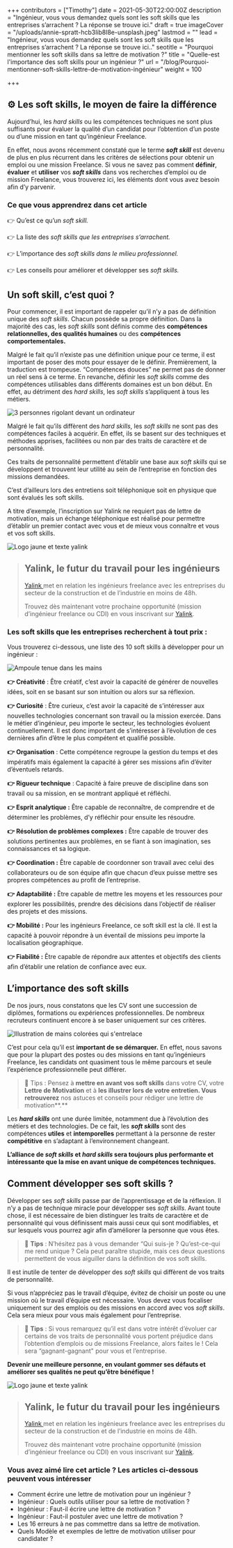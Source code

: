+++
contributors = ["Timothy"]
date = 2021-05-30T22:00:00Z
description = "Ingénieur, vous vous demandez quels sont les soft skills que les entreprises s’arrachent ? La réponse se trouve ici."
draft = true
imageCover = "/uploads/annie-spratt-hcb3lib8l8e-unsplash.jpeg"
lastmod = ""
lead = "Ingénieur, vous vous demandez quels sont les soft skills que les entreprises s’arrachent ? La réponse se trouve ici.."
seotitle = "Pourquoi mentionner les soft skills dans sa lettre de motivation ?"
title = "Quelle-est l'importance des soft skills pour un ingénieur ?"
url = "/blog/Pourquoi-mentionner-soft-skills-lettre-de-motivation-ingénieur"
weight = 100

+++
## **⚙️ Les soft skills, le moyen de faire la différence**

Aujourd’hui, les _hard skills_ ou les compétences techniques ne sont plus suffisants pour évaluer la qualité d’un candidat pour l’obtention d’un poste ou d’une mission en tant qu’ingénieur Freelance.

En effet, nous avons récemment constaté que le terme **_soft skill_** est devenu de plus en plus récurrent dans les critères de sélections pour obtenir un emploi ou une mission Freelance. Si vous ne savez pas comment **définir**, **évaluer** et **utiliser** vos **_soft skills_** dans vos recherches d’emploi ou de mission Freelance, vous trouverez ici, les éléments dont vous avez besoin afin d’y parvenir.

### **Ce que vous apprendrez dans cet article**

👉 Qu’est ce qu’un _soft skill._

👉 La liste des _soft skills que les entreprises s’arrachent._

👉 L’importance des _soft skills dans le milieu professionnel._

👉 Les conseils pour améliorer et développer ses _soft skills._

## **Un soft skill, c’est quoi ?**

Pour commencer, il est important de rappeler qu’il n’y a pas de définition unique des _soft skills_. Chacun possède sa propre définition. Dans la majorité des cas, les _soft skills_ sont définis comme des **compétences relationnelles, des qualités humaines** ou des **compétences comportementales.**

Malgré le fait qu’il n’existe pas une définition unique pour ce terme, il est important de poser des mots pour essayer de le définir. Premièrement, la traduction est trompeuse. “Compétences douces” ne permet pas de donner un réel sens à ce terme. En revanche, définir les _soft skills_ comme des compétences utilisables dans différents domaines est un bon début. En effet, au détriment des _hard skills_, les _soft skills_ s’appliquent à tous les métiers.

![3 personnes rigolant devant un ordinateur](/uploads/priscilla-du-preez-xkkcui44im0-unsplash.jpeg "Importance des Soft skills")

Malgré le fait qu’ils diffèrent des _hard skills_, les _soft skills_ ne sont pas des compétences faciles à acquérir. En effet, ils se basent sur des techniques et méthodes apprises, facilitées ou non par des traits de caractère et de personnalité.

Ces traits de personnalité permettent d’établir une base aux _soft skills_ qui se développent et trouvent leur utilité au sein de l’entreprise en fonction des missions demandées.

C’est d’ailleurs lors des entretiens soit téléphonique soit en physique que sont évalués les soft skills.

A titre d’exemple, l’inscription sur Yalink ne requiert pas de lettre de motivation, mais un échange téléphonique est réalisé pour permettre d’établir un premier contact avec vous et de mieux vous connaître et vous et vos soft skills.

![Logo jaune et texte yalink](/uploads/logo-yalink-texte-jaune.png "Logo Yalink")

> ## Yalink, le futur du travail pour les ingénieurs
>
> [Yalink ](http://yalink.fr)met en relation les ingénieurs freelance avec les entreprises du secteur de la construction et de l’industrie en moins de 48h.
>
> Trouvez dès maintenant votre prochaine opportunité (mission d’ingénieur freelance ou CDI) en vous inscrivant sur [Yalink](http://app.yalink.fr "site yalink").

### **Les soft skills que les entreprises recherchent à tout prix :**

Vous trouverez ci-dessous, une liste des 10 soft skills à développer pour un ingénieur :

![Ampoule tenue dans les mains](/uploads/riccardo-annandale-7e2pe9wjl9m-unsplash-1.jpeg "Recherche soft skills")

**👉 Créativité** : Être créatif, c’est avoir la capacité de générer de nouvelles idées, soit en se basant sur son intuition ou alors sur sa réflexion.

**👉 Curiosité** : Être curieux, c’est avoir la capacité de s’intéresser aux nouvelles technologies concernant son travail ou la mission exercée. Dans le métier d’ingénieur, peu importe le secteur, les technologies évoluent continuellement. Il est donc important de s’intéresser à l’évolution de ces dernières afin d’être le plus compétent et qualifié possible.

**👉 Organisation** : Cette compétence regroupe la gestion du temps et des impératifs mais également la capacité à gérer ses missions afin d’éviter d’éventuels retards.

**👉 Rigueur technique** : Capacité à faire preuve de discipline dans son travail ou sa mission, en se montrant appliqué et réfléchi.

**👉 Esprit analytique :** Être capable de reconnaître, de comprendre et de déterminer les problèmes, d’y réfléchir pour ensuite les résoudre.

**👉 Résolution de problèmes complexes :** Être capable de trouver des solutions pertinentes aux problèmes, en se fiant à son imagination, ses connaissances et sa logique.

**👉 Coordination :** Être capable de coordonner son travail avec celui des collaborateurs ou de son équipe afin que chacun d’eux puisse mettre ses propres compétences au profit de l’entreprise.

**👉 Adaptabilité :** Être capable de mettre les moyens et les ressources pour explorer les possibilités, prendre des décisions dans l’objectif de réaliser des projets et des missions.

**👉 Mobilité :** Pour les ingénieurs Freelance, ce soft skill est la clé. Il est la capacité à pouvoir répondre à un éventail de missions peu importe la localisation géographique.

**👉 Fiabilité :** Être capable de répondre aux attentes et objectifs des clients afin d’établir une relation de confiance avec eux.

## **L’importance des soft skills**

De nos jours, nous constatons que les CV sont une succession de diplômes, formations ou expériences professionnelles. De nombreux recruteurs continuent encore à se baser uniquement sur ces critères.

![Illustration de mains colorées qui s'entrelace](/uploads/tim-mossholder-bo3shp58c3g-unsplash.jpeg "Soft skills dons")

C’est pour cela qu’il est **important de se démarquer.** En effet, nous savons que pour la plupart des postes ou des missions en tant qu’ingénieurs Freelance, les candidats ont quasiment tous le même parcours et seule l’expérience professionnelle peut différer.

> 🚀 Tips : Pensez à **mettre en avant vos soft skills** dans votre CV, votre **Lettre de Motivation** et à **les illustrer lors de votre entretien. Vous retrouverez** nos astuces et conseils pour rédiger une lettre de motivation**.**

Les **_hard skills_** ont une durée limitée, notamment due à l’évolution des métiers et des technologies. De ce fait, les **_soft skills_** sont des compétences **utiles** et **intemporelles** permettant à la personne de rester **compétitive** en s’adaptant à l’environnement changeant.

**L’alliance de _soft skills_ et _hard skills_ sera toujours plus performante et intéressante que la mise en avant unique de compétences techniques.**

## **Comment développer ses soft skills ?**

Développer ses _soft skills_ passe par de l’apprentissage et de la réflexion. Il n’y a pas de technique miracle pour développer ses _soft skills_. Avant toute chose, il est nécessaire de bien distinguer les traits de caractère et de personnalité qui vous définissent mais aussi ceux qui sont modifiables, et sur lesquels vous pourrez agir afin d’améliorer la personne que vous êtes.

> 🚀 **Tips** : N’hésitez pas à vous demander “Qui suis-je ? Qu’est-ce-qui me rend unique ? Cela peut paraître stupide, mais ces deux questions permettent de vous aiguiller dans la définition de vos soft skills.

Il est inutile de tenter de développer des _soft skills_ qui diffèrent de vos traits de personnalité.

Si vous n’appréciez pas le travail d’équipe, évitez de choisir un poste ou une mission où le travail d’équipe est nécessaire. Vous devez vous focaliser uniquement sur des emplois ou des missions en accord avec vos _soft skills_. Cela sera mieux pour vous mais également pour l’entreprise.

> 🚀 **Tips** : Si vous remarquez qu’il est dans votre intérêt d’évoluer car certains de vos traits de personnalité vous portent préjudice dans l’obtention d’emplois ou de missions Freelance, alors faites le ! Cela sera “gagnant-gagnant" pour vous et l’entreprise.

**Devenir une meilleure personne, en voulant gommer ses défauts et améliorer ses qualités ne peut qu’être bénéfique !**

![Logo jaune et texte yalink](/uploads/logo-yalink-texte-jaune.png "Logo Yalink")

> ## Yalink, le futur du travail pour les ingénieurs
>
> [Yalink ](http://yalink.fr)met en relation les ingénieurs freelance avec les entreprises du secteur de la construction et de l’industrie en moins de 48h.
>
> Trouvez dès maintenant votre prochaine opportunité (mission d’ingénieur freelance ou CDI) en vous inscrivant sur [Yalink](http://app.yalink.fr "site yalink").

### Vous avez aimé lire cet article ? Les articles ci-dessous peuvent vous intéresser

* Comment écrire une lettre de motivation pour un ingénieur ?
* Ingénieur : Quels outils utiliser pour sa lettre de motivation ?
* Ingénieur : Faut-il écrire une lettre de motivation ?
* Ingénieur : Faut-il postuler avec une lettre de motivation ?
* Les 16 erreurs à ne pas commettre dans sa lettre de motivation.
* Quels Modèle et exemples de lettre de motivation utiliser pour candidater ?